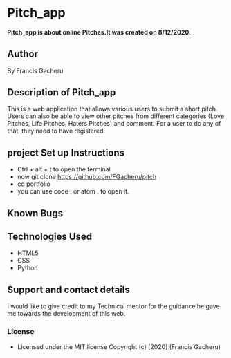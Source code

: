 # Pitch_app
#### Pitch_app is about online Pitches.It was created on 8/12/2020.
## Author
By  Francis Gacheru.
## Description of Pitch_app
This is a web application that allows various users to submit a short pitch. Users can also be able to view other pitches from different categories (Love Pitches, Life Pitches, Haters Pitches) and comment. For a user to do any of that, they need to have registered.

## project Set up Instructions
* Ctrl + alt + t to open the terminal
* now git clone https://github.com/FGacheru/pitch
* cd portfolio
* you can use code . or atom . to open it.
## Known Bugs
## Technologies Used
* HTML5
* CSS
* Python
## Support and contact details
I would like to give credit to my Technical mentor for the guidance he gave me towards the development of this web.
### License
* Licensed under the MIT license
Copyright (c) [2020] (Francis Gacheru)